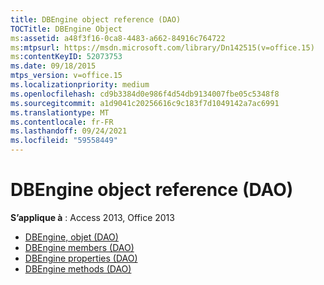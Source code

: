 ```yaml
---
title: DBEngine object reference (DAO)
TOCTitle: DBEngine Object
ms:assetid: a48f3f16-0ca8-4483-a662-84916c764722
ms:mtpsurl: https://msdn.microsoft.com/library/Dn142515(v=office.15)
ms:contentKeyID: 52073753
ms.date: 09/18/2015
mtps_version: v=office.15
ms.localizationpriority: medium
ms.openlocfilehash: cd9b3384d0e986f4d54db9134007fbe05c5348f8
ms.sourcegitcommit: a1d9041c20256616c9c183f7d1049142a7ac6991
ms.translationtype: MT
ms.contentlocale: fr-FR
ms.lasthandoff: 09/24/2021
ms.locfileid: "59558449"
---
```

# <a name="dbengine-object-reference-dao"></a>DBEngine object reference (DAO)

**S’applique à** : Access 2013, Office 2013

- [DBEngine, objet (DAO)](dbengine-object-dao.md)
- [DBEngine members (DAO)](dbengine-members-dao.md)
- [DBEngine properties (DAO)](dbengine-properties-dao.md)
- [DBEngine methods (DAO)](dbengine-methods-dao.md)

